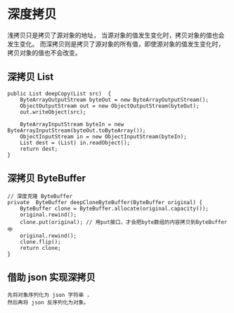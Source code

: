 # 深度拷贝
浅拷贝只是拷贝了源对象的地址， 当源对象的值发生变化时，拷贝对象的值也会发生变化。
而深拷贝则是拷贝了源对象的所有值，即使源对象的值发生变化时，拷贝对象的值也不会改变。

##   深拷贝 List
```text
public List deepCopy(List src)  {
    ByteArrayOutputStream byteOut = new ByteArrayOutputStream();
    ObjectOutputStream out = new ObjectOutputStream(byteOut);
    out.writeObject(src);

    ByteArrayInputStream byteIn = new ByteArrayInputStream(byteOut.toByteArray());
    ObjectInputStream in = new ObjectInputStream(byteIn);
    List dest = (List) in.readObject();
    return dest;
}
```


##  深拷贝 ByteBuffer
```text
// 深度克隆 ByteBuffer
private  ByteBuffer deepCloneByteBuffer(ByteBuffer original) {
    ByteBuffer clone = ByteBuffer.allocate(original.capacity());
    original.rewind();
    clone.put(original); // 用put接口，才会把byte数组的内容拷贝到ByteBuffer中
    original.rewind();
    clone.flip();
    return clone;
}
```

## 借助 json 实现深拷贝
```text
先将对象序列化为 json 字符串 ，
然后再将 json 反序列化为对象。
```
